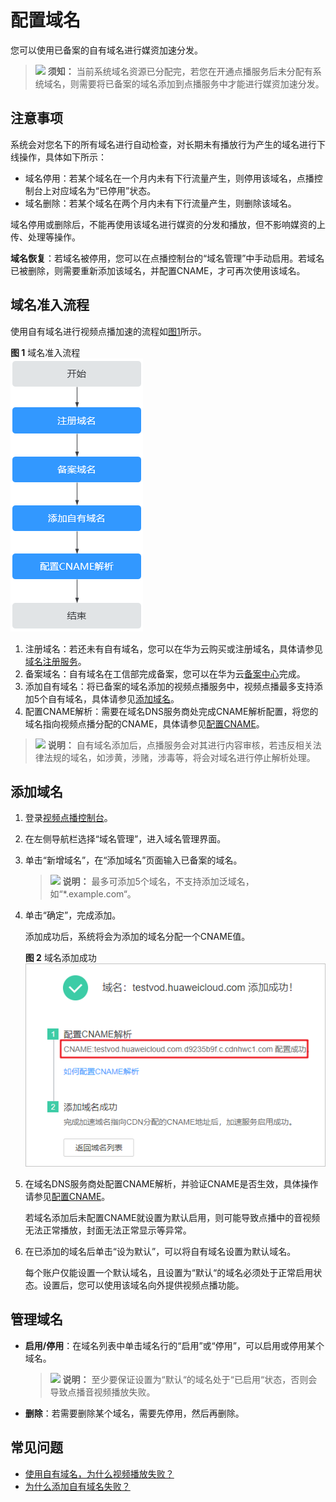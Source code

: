 # 配置域名<a name="vod_01_0074"></a>

您可以使用已备案的自有域名进行媒资加速分发。

>![](public_sys-resources/icon-notice.gif) **须知：** 
>当前系统域名资源已分配完，若您在开通点播服务后未分配有系统域名，则需要将已备案的域名添加到点播服务中才能进行媒资加速分发。

## 注意事项<a name="section19333246102512"></a>

系统会对您名下的所有域名进行自动检查，对长期未有播放行为产生的域名进行下线操作，具体如下所示：

-   域名停用：若某个域名在一个月内未有下行流量产生，则停用该域名，点播控制台上对应域名为“已停用”状态。
-   域名删除：若某个域名在两个月内未有下行流量产生，则删除该域名。

域名停用或删除后，不能再使用该域名进行媒资的分发和播放，但不影响媒资的上传、处理等操作。

**域名恢复**：若域名被停用，您可以在点播控制台的“域名管理”中手动启用。若域名已被删除，则需要重新添加该域名，并配置CNAME，才可再次使用该域名。

## 域名准入流程<a name="section19545380178"></a>

使用自有域名进行视频点播加速的流程如[图1](#fig176111448124214)所示。

**图 1**  域名准入流程<a name="fig176111448124214"></a>  
![](figures/域名准入流程.png "域名准入流程")

1.  注册域名：若还未有自有域名，您可以在华为云购买或注册域名，具体请参见[域名注册服务](https://www.huaweicloud.com/product/domain.html)。
2.  备案域名：自有域名在工信部完成备案，您可以在华为云[备案中心](https://beian.huaweicloud.com/)完成。
3.  添加自有域名：将已备案的域名添加的视频点播服务中，视频点播最多支持添加5个自有域名，具体请参见[添加域名](#section1116911714363)。
4.  配置CNAME解析：需要在域名DNS服务商处完成CNAME解析配置，将您的域名指向视频点播分配的CNAME，具体请参见[配置CNAME](配置CNAME.md)。

>![](public_sys-resources/icon-note.gif) **说明：** 
>自有域名添加后，点播服务会对其进行内容审核，若违反相关法律法规的域名，如涉黄，涉赌，涉毒等，将会对域名进行停止解析处理。

## 添加域名<a name="section1116911714363"></a>

1.  登录[视频点播控制台](https://console.huaweicloud.com/vod)。
2.  在左侧导航栏选择“域名管理”，进入域名管理界面。
3.  单击“新增域名”，在“添加域名”页面输入已备案的域名。

    >![](public_sys-resources/icon-note.gif) **说明：** 
    >最多可添加5个域名，不支持添加泛域名，如“\*.example.com“。

4.  单击“确定”，完成添加。

    添加成功后，系统将会为添加的域名分配一个CNAME值。

    **图 2**  域名添加成功<a name="fig1055905515423"></a>  
    ![](figures/域名添加成功.png "域名添加成功")

5.  在域名DNS服务商处配置CNAME解析，并验证CNAME是否生效，具体操作请参见[配置CNAME](配置CNAME.md)。

    若域名添加后未配置CNAME就设置为默认启用，则可能导致点播中的音视频无法正常播放，封面无法正常显示等异常。

6.  在已添加的域名后单击“设为默认”，可以将自有域名设置为默认域名。

    每个账户仅能设置一个默认域名，且设置为“默认“的域名必须处于正常启用状态。设置后，您可以使用该域名向外提供视频点播功能。


## 管理域名<a name="section16330192744512"></a>

-   **启用/停用**：在域名列表中单击域名行的“启用”或“停用”，可以启用或停用某个域名。

    >![](public_sys-resources/icon-note.gif) **说明：** 
    >至少要保证设置为“默认“的域名处于“已启用“状态，否则会导致点播音视频播放失败。

-   **删除**：若需要删除某个域名，需要先停用，然后再删除。

## 常见问题<a name="section3532541892"></a>

-   [使用自有域名，为什么视频播放失败？](https://support.huaweicloud.com/vod_faq/vod_08_0097.html)
-   [为什么添加自有域名失败？](https://support.huaweicloud.com/vod_faq/vod_08_0056.html)

